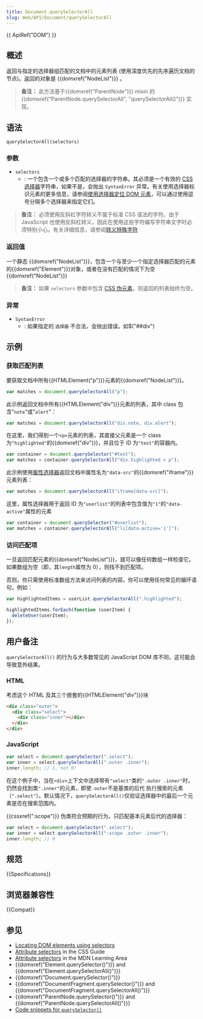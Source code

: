 ```yaml
---
title: Document.querySelectorAll
slug: Web/API/Document/querySelectorAll
---
```


{{ ApiRef("DOM") }}

## 概述

返回与指定的选择器组匹配的文档中的元素列表 (使用深度优先的先序遍历文档的节点)。返回的对象是 {{domxref("NodeList")}} 。

> **备注：** 此方法基于{{domxref("ParentNode")}} mixin 的{{domxref("ParentNode.querySelectorAll", "querySelectorAll()")}} 实现。

## 语法

```js-nolint
querySelectorAll(selectors)
```

### 参数

- `selectors`
  - : 一个包含一个或多个匹配的选择器的字符串。其必须是一个有效的 [CSS 选择器](/zh-CN/docs/Web/CSS/CSS_selectors)字符串，如果不是，会抛出 `SyntaxError` 异常。有关使用选择器标识元素的更多信息，请参阅[使用选择器定位 DOM 元素](/zh-CN/docs/Web/API/Document_object_model/Locating_DOM_elements_using_selectors)，可以通过使用逗号分隔多个选择器来指定它们。

> **备注：** 必须使用反斜杠字符转义不属于标准 CSS 语法的字符。由于 JavaScript 也使用反斜杠转义，因此在使用这些字符编写字符串文字时必须特别小心。有关详细信息，请参阅[转义特殊字符](/zh-CN/docs/Web/API/Document/querySelector#转义特殊字符)

### 返回值

一个静态 {{domxref("NodeList")}}，包含一个与至少一个指定选择器匹配的元素的{{domxref("Element")}}对象，或者在没有匹配的情况下为空{{domxref("NodeList")}}

> **备注：** 如果 `selectors` 参数中包含 [CSS 伪元素](/zh-CN/docs/Web/CSS/Pseudo-elements)，则返回的列表始终为空。

### 异常

- `SyntaxError`
  - : 如果指定的 `选择器` 不合法，会抛出错误。如$("##div")

## 示例

### 获取匹配列表

要获取文档中所有{{HTMLElement("p")}}元素的{{domxref("NodeList")}}。

```js
var matches = document.querySelectorAll("p");
```

此示例返回文档中所有{{HTMLElement("div")}}元素的列表，其中 class 包含"`note`"或"`alert`"：

```js
var matches = document.querySelectorAll("div.note, div.alert");
```

在这里，我们得到一个`<p>`元素的列表，其直接父元素是一个 class 为`"highlighted"`的{{domxref("div")}}，并且位于 ID 为`"test"`的容器内。

```js
var container = document.querySelector("#test");
var matches = container.querySelectorAll("div.highlighted > p");
```

此示例使用[属性选择器](/zh-CN/docs/Web/CSS/Attribute_selectors)返回文档中属性名为`"data-src"`的{{domxref("iframe")}}元素列表：

```js
var matches = document.querySelectorAll("iframe[data-src]");
```

这里，属性选择器用于返回 ID 为`"userlist"`的列表中包含值为`"1"`的`"data-active"`属性的元素

```js
var container = document.querySelector("#userlist");
var matches = container.querySelectorAll("li[data-active='1']");
```

### 访问匹配项

一旦返回匹配元素的{{domxref("NodeList")}}，就可以像任何数组一样检查它。如果数组为空（即，其`length`属性为 0），则找不到匹配项。

否则，你只需使用标准数组方法来访问列表的内容。你可以使用任何常见的循环语句，例如：

```js
var highlightedItems = userList.querySelectorAll(".highlighted");

highlightedItems.forEach(function (userItem) {
  deleteUser(userItem);
});
```

## 用户备注

`querySelectorAll()` 的行为与大多数常见的 JavaScript DOM 库不同，这可能会导致意外结果。

### HTML

考虑这个 HTML 及其三个嵌套的{{HTMLElement("div")}}块

```html
<div class="outer">
  <div class="select">
    <div class="inner"></div>
  </div>
</div>
```

### JavaScript

```js
var select = document.querySelector(".select");
var inner = select.querySelectorAll(".outer .inner");
inner.length; // 1, not 0!
```

在这个例子中，当在`<div>`上下文中选择带有`"select"`类的`".outer .inner"`时，仍然会找到类`".inner"`的元素，即使`.outer`不是基类的后代 执行搜索的元素（`".select"`）。默认情况下，`querySelectorAll()`仅验证选择器中的最后一个元素是否在搜索范围内。

{{cssxref(":scope")}} 伪类符合预期的行为，只匹配基本元素后代的选择器：

```js
var select = document.querySelector(".select");
var inner = select.querySelectorAll(":scope .outer .inner");
inner.length; // 0
```

## 规范

{{Specifications}}

## 浏览器兼容性

{{Compat}}

## 参见

- [Locating DOM elements using selectors](/zh-CN/docs/Web/API/Document_object_model/Locating_DOM_elements_using_selectors)
- [Attribute selectors](/zh-CN/docs/Web/CSS/Attribute_selectors) in the CSS Guide
- [Attribute selectors](/zh-CN/docs/Learn/CSS/Introduction_to_CSS/Attribute_selectors) in the MDN Learning Area
- {{domxref("Element.querySelector()")}} and {{domxref("Element.querySelectorAll()")}}
- {{domxref("Document.querySelector()")}}
- {{domxref("DocumentFragment.querySelector()")}} and {{domxref("DocumentFragment.querySelectorAll()")}}
- {{domxref("ParentNode.querySelector()")}} and {{domxref("ParentNode.querySelectorAll()")}}
- [Code snippets for `querySelector()`](/zh-CN/docs/Code_snippets/QuerySelector)
